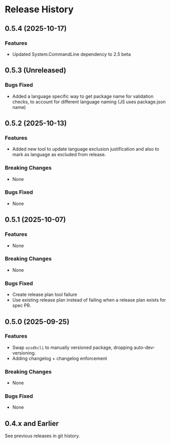 # Release History

## 0.5.4 (2025-10-17)

### Features

- Updated System.CommandLine dependency to 2.5 beta

## 0.5.3 (Unreleased)

### Bugs Fixed

- Added a language specific way to get package name for validation checks, to account for different language naming (JS uses package.json name)

## 0.5.2 (2025-10-13)

### Features

- Added new tool to update language exclusion justification and also to mark as language as excluded from release.

### Breaking Changes

- None

### Bugs Fixed

- None

## 0.5.1 (2025-10-07)

### Features

- None

### Breaking Changes

- None

### Bugs Fixed

- Create release plan tool failure
- Use existing release plan instead of failing when a release plan exists for spec PR.

## 0.5.0 (2025-09-25)

### Features

- Swap `azsdkcli` to manually versioned package, dropping auto-dev-versioning.
- Adding changelog + changelog enforcement

### Breaking Changes

- None

### Bugs Fixed

- None

## 0.4.x and Earlier

See previous releases in git history.
